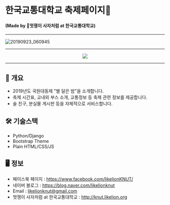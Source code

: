 # 한국교통대학교 축제페이지🎉
#### (Made by 🦁멋쟁이 사자처럼 at 한국교통대학교)

***

![20190923_060945](https://user-images.githubusercontent.com/44333971/65394412-c7fdaf80-ddc8-11e9-8878-1d6376a060b9.png)

***

<p align="center">
<img src="https://user-images.githubusercontent.com/44333971/65394472-a650f800-ddc9-11e9-86a8-1ef08b1b8121.jpg">
</p>

***

## 📒 개요
   * 2019년도 국원대동제 "별 달은 밤"을 소개합니다.
   * 축제 시간표, 교내외 부스 소개, 교통정보 등 축제 관련 정보를 제공합니다.
   * 술 친구, 분실물 게시판 등을 자체적으로 서비스합니다.

## 🛠 기술스택
* Python/Django
* Bootstrap Theme
* Plain HTML/CSS/JS
    
## 🖥 정보
* 페이스북 페이지 : https://www.facebook.com/likelionKNUT/
* 네이버 블로그 : https://blog.naver.com/likelionknut
* Email : likelionknut@gmail.com
* 멋쟁이 사자처럼 at 한국교통대학교 : http://knut.likelion.org
